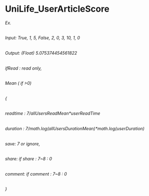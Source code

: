 # UniLife_UserArticleScore

###### Ex.
###### Input: True, 1, 5, False, 2, 0, 3, 10, 1, 0
###### Output: (Float) 5.075374454561822

###### ifRead : read only,
###### Mean ( if >0)
###### {
###### readtime : 7/allUsersReadMean*userReadTime
###### duration : 7/math.log(allUsersDurationMean)*math.log(userDuration)
###### save: 7 or ignore,
###### share: if share : 7~8 : 0
###### comment: if comment : 7~8 : 0
###### }
